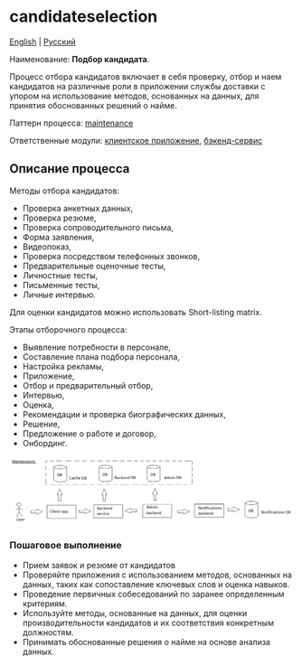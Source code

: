 # candidateselection

[English](candidateselection.md) | [Русский](candidateselection.ru.md)

Наименование: **Подбор кандидата**.

Процесс отбора кандидатов включает в себя проверку, отбор и наем кандидатов на различные роли в приложении службы доставки с упором на использование методов, основанных на данных, для принятия обоснованных решений о найме.

Паттерн процесса: [maintenance](../../processpatterns/maintenance.ru.md)

Ответственные модули: [клиентское приложение](../../frontend/hrclient.ru.md), [бэкенд-сервис](../../backend/hrbackend.ru.md)

## Описание процесса

Методы отбора кандидатов:
- Проверка анкетных данных,
- Проверка резюме,
- Проверка сопроводительного письма,
- Форма заявления,
- Видеопоказ,
- Проверка посредством телефонных звонков,
- Предварительные оценочные тесты,
- Личностные тесты,
- Письменные тесты,
- Личные интервью.

Для оценки кандидатов можно использовать Short-listing matrix.

Этапы отборочного процесса:
- Выявление потребности в персонале,
- Составление плана подбора персонала,
- Настройка рекламы,
- Приложение,
- Отбор и предварительный отбор,
- Интервью,
- Оценка,
- Рекомендации и проверка биографических данных,
- Решение,
- Предложение о работе и договор,
- Онбординг.

![maintenance_overall](../../img/maintenance_overall.png)

### Пошаговое выполнение

- Прием заявок и резюме от кандидатов
- Проверяйте приложения с использованием методов, основанных на данных, таких как сопоставление ключевых слов и оценка навыков.
- Проведение первичных собеседований по заранее определенным критериям.
- Используйте методы, основанные на данных, для оценки производительности кандидатов и их соответствия конкретным должностям.
- Принимать обоснованные решения о найме на основе анализа данных.
